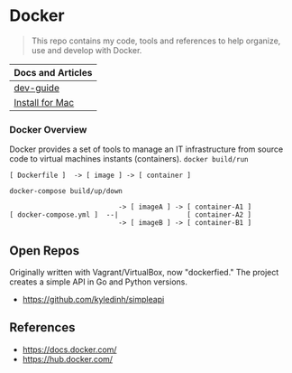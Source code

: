 # Docker

> This repo contains my code, tools and references to help organize, use and develop with Docker.



| Docs and Articles |
|-------------------|
| [dev-guide](https://github.com/kyledinh/docker/blob/master/dev-guide.md) |
| [Install for Mac](https://www.docker.com/docker-mac)


### Docker Overview
Docker provides a set of tools to manage an IT infrastructure from source code to virtual machines instants (containers).
`docker build/run`
```
[ Dockerfile ]  -> [ image ] -> [ container ]
```

`docker-compose build/up/down`
```
                           -> [ imageA ] -> [ container-A1 ]
[ docker-compose.yml ]  --|                 [ container-A2 ]
                           -> [ imageB ] -> [ container-B1 ]
```

## Open Repos
Originally written with Vagrant/VirtualBox, now "dockerfied." The project creates a simple API in Go and Python versions.
* https://github.com/kyledinh/simpleapi

## References
* https://docs.docker.com/
* https://hub.docker.com/

